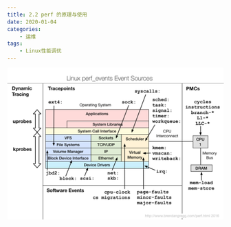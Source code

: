 ```yaml
---
title: 2.2 perf 的原理与使用
date: 2020-01-04
categories:
    - 运维
tags:
    - Linux性能调优
---
```



<!-- more -->

![perf_events_map](/images/linux_pf/perf_events_map.png)